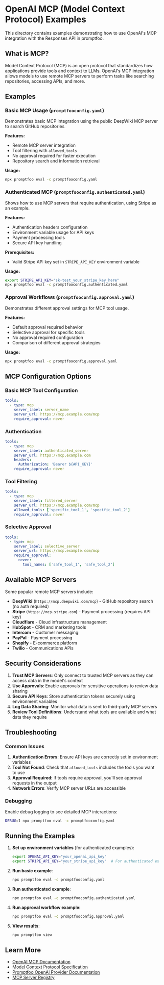 # OpenAI MCP (Model Context Protocol) Examples

This directory contains examples demonstrating how to use OpenAI's MCP integration with the Responses API in promptfoo.

## What is MCP?

Model Context Protocol (MCP) is an open protocol that standardizes how applications provide tools and context to LLMs. OpenAI's MCP integration allows models to use remote MCP servers to perform tasks like searching repositories, accessing APIs, and more.

## Examples

### Basic MCP Usage (`promptfooconfig.yaml`)

Demonstrates basic MCP integration using the public DeepWiki MCP server to search GitHub repositories.

**Features:**

- Remote MCP server integration
- Tool filtering with `allowed_tools`
- No approval required for faster execution
- Repository search and information retrieval

**Usage:**

```bash
npx promptfoo eval -c promptfooconfig.yaml
```

### Authenticated MCP (`promptfooconfig.authenticated.yaml`)

Shows how to use MCP servers that require authentication, using Stripe as an example.

**Features:**

- Authentication headers configuration
- Environment variable usage for API keys
- Payment processing tools
- Secure API key handling

**Prerequisites:**

- Valid Stripe API key set in `STRIPE_API_KEY` environment variable

**Usage:**

```bash
export STRIPE_API_KEY="sk-test_your_stripe_key_here"
npx promptfoo eval -c promptfooconfig.authenticated.yaml
```

### Approval Workflows (`promptfooconfig.approval.yaml`)

Demonstrates different approval settings for MCP tool usage.

**Features:**

- Default approval required behavior
- Selective approval for specific tools
- No approval required configuration
- Comparison of different approval strategies

**Usage:**

```bash
npx promptfoo eval -c promptfooconfig.approval.yaml
```

## MCP Configuration Options

### Basic MCP Tool Configuration

```yaml
tools:
  - type: mcp
    server_label: server_name
    server_url: https://mcp.example.com/mcp
    require_approval: never
```

### Authentication

```yaml
tools:
  - type: mcp
    server_label: authenticated_server
    server_url: https://mcp.example.com
    headers:
      Authorization: 'Bearer ${API_KEY}'
    require_approval: never
```

### Tool Filtering

```yaml
tools:
  - type: mcp
    server_label: filtered_server
    server_url: https://mcp.example.com/mcp
    allowed_tools: ['specific_tool_1', 'specific_tool_2']
    require_approval: never
```

### Selective Approval

```yaml
tools:
  - type: mcp
    server_label: selective_server
    server_url: https://mcp.example.com/mcp
    require_approval:
      never:
        tool_names: ['safe_tool_1', 'safe_tool_2']
```

## Available MCP Servers

Some popular remote MCP servers include:

- **DeepWiki** (`https://mcp.deepwiki.com/mcp`) - GitHub repository search (no auth required)
- **Stripe** (`https://mcp.stripe.com`) - Payment processing (requires API key)
- **Cloudflare** - Cloud infrastructure management
- **HubSpot** - CRM and marketing tools
- **Intercom** - Customer messaging
- **PayPal** - Payment processing
- **Shopify** - E-commerce platform
- **Twilio** - Communications APIs

## Security Considerations

1. **Trust MCP Servers**: Only connect to trusted MCP servers as they can access data in the model's context
2. **Use Approvals**: Enable approvals for sensitive operations to review data sharing
3. **Secure API Keys**: Store authentication tokens securely using environment variables
4. **Log Data Sharing**: Monitor what data is sent to third-party MCP servers
5. **Review Tool Definitions**: Understand what tools are available and what data they require

## Troubleshooting

### Common Issues

1. **Authentication Errors**: Ensure API keys are correctly set in environment variables
2. **Tool Not Found**: Check that `allowed_tools` includes the tools you want to use
3. **Approval Required**: If tools require approval, you'll see approval requests in the output
4. **Network Errors**: Verify MCP server URLs are accessible

### Debugging

Enable debug logging to see detailed MCP interactions:

```bash
DEBUG=1 npx promptfoo eval -c promptfooconfig.yaml
```

## Running the Examples

1. **Set up environment variables** (for authenticated examples):

   ```bash
   export OPENAI_API_KEY="your_openai_api_key"
   export STRIPE_API_KEY="your_stripe_api_key"  # For authenticated example
   ```

2. **Run basic example**:

   ```bash
   npx promptfoo eval -c promptfooconfig.yaml
   ```

3. **Run authenticated example**:

   ```bash
   npx promptfoo eval -c promptfooconfig.authenticated.yaml
   ```

4. **Run approval workflow example**:

   ```bash
   npx promptfoo eval -c promptfooconfig.approval.yaml
   ```

5. **View results**:
   ```bash
   npx promptfoo view
   ```

## Learn More

- [OpenAI MCP Documentation](https://platform.openai.com/docs/guides/mcp)
- [Model Context Protocol Specification](https://modelcontextprotocol.io/)
- [Promptfoo OpenAI Provider Documentation](../../site/docs/providers/openai.md)
- [MCP Server Registry](https://github.com/modelcontextprotocol/servers)
